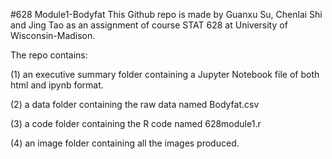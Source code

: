 #628 Module1-Bodyfat
This Github repo is made by Guanxu Su, Chenlai Shi and Jing Tao as an assignment of course STAT 628 at University of Wisconsin-Madison.

The repo contains:

(1) an executive summary folder containing a Jupyter Notebook file of both html and ipynb format.

(2) a data folder containing the raw data named Bodyfat.csv

(3) a code folder containing the R code named 628module1.r

(4) an image folder containing all the images produced.
